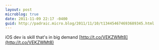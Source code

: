 ```yaml
---
layout: post
microblog: true
date: 2011-11-09 22:17 -0400
guid: http://padraic.micro.blog/2011/11/10/t134454674693689345.html
---
```

iOS dev is skill that's in big demand [http://t.co/VEKZWMt8](http://t.co/VEKZWMt8)
